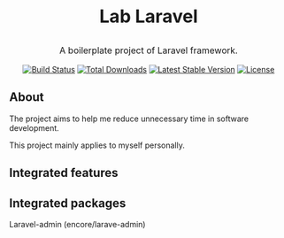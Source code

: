 <p align="center" style="font-size:2rem;font-weight: bolder">Lab Laravel</p>
<p align="center" style="font-size:1rem;">A boilerplate project of Laravel framework.</p>

<p align="center">
<a href="https://travis-ci.org/ShareManT/Lab-Laravel"><img src="https://travis-ci.org/ShareManT/Lab-Laravel.svg" alt="Build Status"></a>
<a href="https://packagist.org/packages/ShareManT/Lab-Laravel"><img src="https://img.shields.io/packagist/dt/ShareManT/Lab-Laravel" alt="Total Downloads"></a>
<a href="https://packagist.org/packages/ShareManT/Lab-Laravel"><img src="https://img.shields.io/packagist/v/ShareManT/Lab-Laravel" alt="Latest Stable Version"></a>
<a href="https://packagist.org/packages/ShareManT/Lab-Laravel"><img src="https://img.shields.io/packagist/l/ShareManT/Lab-Laravel" alt="License"></a>
</p>

## About
The project aims to help me reduce unnecessary time in software development.

This project mainly applies to myself personally.

## Integrated features

## Integrated packages
Laravel-admin (encore/larave-admin)

